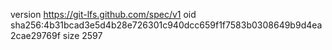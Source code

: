 version https://git-lfs.github.com/spec/v1
oid sha256:4b31bcad3e5d4b28e726301c940dcc659f1f7583b0308649b9d4ea2cae29769f
size 2597
